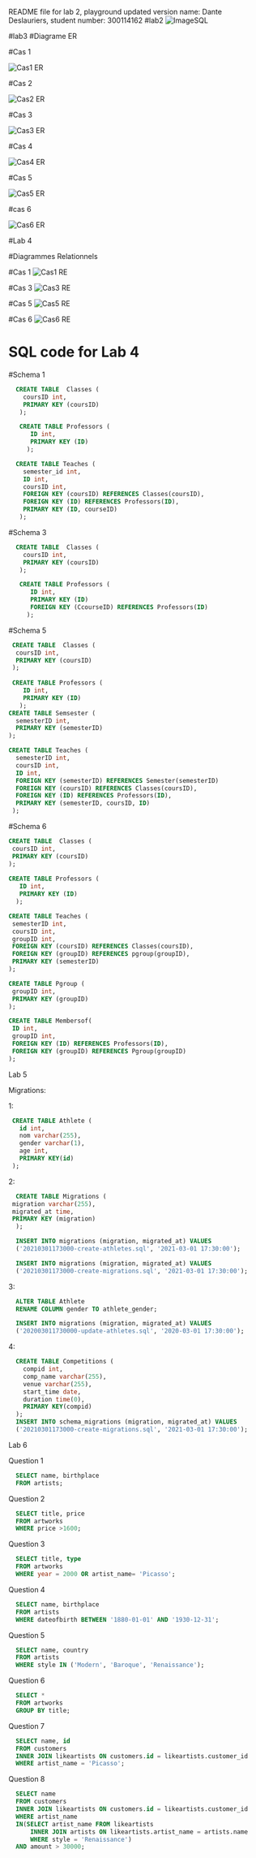 README file for lab 2, playground updated version
name: Dante Deslauriers,
student number: 300114162
#lab2
![ImageSQL](https://github.com/ddesl069/csi2532_playground/blob/Lab02/sql.PNG?raw=true)

#lab3
#Diagrame ER

#Cas 1

![Cas1 ER](https://github.com/ddesl069/csi2532_playground/blob/Lab03/lab%2003/Cas1.png)

#Cas 2

![Cas2 ER](https://github.com/ddesl069/csi2532_playground/blob/Lab03/lab%2003/Cas2.png)

#Cas 3

![Cas3 ER](https://github.com/ddesl069/csi2532_playground/blob/Lab03/lab%2003/Cas3.png)

#Cas 4

![Cas4 ER](https://github.com/ddesl069/csi2532_playground/blob/Lab03/lab%2003/Cas4.png)

#Cas 5

![Cas5 ER](https://github.com/ddesl069/csi2532_playground/blob/Lab03/lab%2003/Cas5.png)

#cas 6

![Cas6 ER](https://github.com/ddesl069/csi2532_playground/blob/Lab03/lab%2003/Cas6.png)

#Lab 4

#Diagrammes Relationnels

#Cas 1
![Cas1 RE](https://github.com/ddesl069/csi2532_playground/blob/Lab04/lab%2004/Cas1.png)

#Cas 3
![Cas3 RE](https://github.com/ddesl069/csi2532_playground/blob/Lab04/lab%2004/Cas3.png)

#Cas 5
![Cas5 RE](https://github.com/ddesl069/csi2532_playground/blob/Lab04/lab%2004/Cas5.png)

#Cas 6
![Cas6 RE](https://github.com/ddesl069/csi2532_playground/blob/Lab04/lab%2004/Cas6.png)

# SQL code for Lab 4
#Schema 1
```sql
  CREATE TABLE  Classes (
    coursID int,
    PRIMARY KEY (coursID)
   );

   CREATE TABLE Professors (
      ID int,
      PRIMARY KEY (ID)
     );

  CREATE TABLE Teaches (
    semester_id int,
    ID int,
    coursID int,
    FOREIGN KEY (coursID) REFERENCES Classes(coursID),
    FOREIGN KEY (ID) REFERENCES Professors(ID),
    PRIMARY KEY (ID, courseID)
   );
```
#Schema 3
```sql
  CREATE TABLE  Classes (
    coursID int,
    PRIMARY KEY (coursID)
   );

   CREATE TABLE Professors (
      ID int,
      PRIMARY KEY (ID)
      FOREIGN KEY (CcourseID) REFERENCES Professors(ID)
     );
 ```
#Schema 5
```sql
 CREATE TABLE  Classes (
  coursID int,
  PRIMARY KEY (coursID)
 );
  
 CREATE TABLE Professors (
    ID int,
    PRIMARY KEY (ID)
   );
CREATE TABLE Semsester (
  semesterID int,
  PRIMARY KEY (semesterID)
);

CREATE TABLE Teaches (
  semesterID int,
  coursID int,
  ID int,
  FOREIGN KEY (semesterID) REFERENCES Semester(semesterID)
  FOREIGN KEY (coursID) REFERENCES Classes(coursID),
  FOREIGN KEY (ID) REFERENCES Professors(ID),
  PRIMARY KEY (semesterID, coursID, ID)
 );
 ```
 #Schema 6
 ```sql
 CREATE TABLE  Classes (
  coursID int,
  PRIMARY KEY (coursID)
 );
  
 CREATE TABLE Professors (
    ID int,
    PRIMARY KEY (ID)
   );

CREATE TABLE Teaches (
  semesterID int,
  coursID int,
  groupID int,
  FOREIGN KEY (coursID) REFERENCES Classes(coursID),
  FOREIGN KEY (groupID) REFERENCES pgroup(groupID),
  PRIMARY KEY (semesterID)
 );
 
 CREATE TABLE Pgroup (
  groupID int,
  PRIMARY KEY (groupID)
 );
 
 CREATE TABLE Membersof(
  ID int,
  groupID int,
  FOREIGN KEY (ID) REFERENCES Professors(ID),
  FOREIGN KEY (groupID) REFERENCES Pgroup(groupID)
 );
 ```
 
 Lab 5
 
 Migrations:
 
 1:
 
 ```sql
  CREATE TABLE Athlete (
    id int,
    nom varchar(255),
    gender varchar(1),
    age int,
    PRIMARY KEY(id)
  );
```

2:

```sql
  CREATE TABLE Migrations (
 migration varchar(255),
 migrated_at time,
 PRIMARY KEY (migration)
  );

  INSERT INTO migrations (migration, migrated_at) VALUES
  ('20210301173000-create-athletes.sql', '2021-03-01 17:30:00');

  INSERT INTO migrations (migration, migrated_at) VALUES 
  ('20210301173000-create-migrations.sql', '2021-03-01 17:30:00');
```

3:

```sql
  ALTER TABLE Athlete
  RENAME COLUMN gender TO athlete_gender;

  INSERT INTO migrations (migration, migrated_at) VALUES
  ('202003011730000-update-athletes.sql', '2020-03-01 17:30:00');
```

4:

```sql 
  CREATE TABLE Competitions (
    compid int,
    comp_name varchar(255),
    venue varchar(255),
    start_time date,
    duration time(0),
    PRIMARY KEY(compid)
  );
  INSERT INTO schema_migrations (migration, migrated_at) VALUES
  ('20210301173000-create-migrations.sql', '2021-03-01 17:30:00');
```

Lab 6

Question 1
```sql
  SELECT name, birthplace
  FROM artists;
```
Question 2
```sql
  SELECT title, price
  FROM artworks
  WHERE price >1600;
```
Question 3
```sql
  SELECT title, type
  FROM artworks
  WHERE year = 2000 OR artist_name= 'Picasso';
```
Question 4
```sql
  SELECT name, birthplace
  FROM artists
  WHERE dateofbirth BETWEEN '1880-01-01' AND '1930-12-31';
```
Question 5
```sql
  SELECT name, country
  FROM artists
  WHERE style IN ('Modern', 'Baroque', 'Renaissance');
```
Question 6
```sql
  SELECT *
  FROM artworks
  GROUP BY title;
```
Question 7
```sql
  SELECT name, id 
  FROM customers
  INNER JOIN likeartists ON customers.id = likeartists.customer_id
  WHERE artist_name = 'Picasso';
```
Question 8
```sql
  SELECT name 
  FROM customers
  INNER JOIN likeartists ON customers.id = likeartists.customer_id
  WHERE artist_name 
  IN(SELECT artist_name FROM likeartists
      INNER JOIN artists ON likeartists.artist_name = artists.name
      WHERE style = 'Renaissance')
  AND amount > 30000;
```
